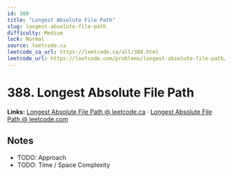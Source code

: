 ```yaml
--- 
id: 388
title: "Longest Absolute File Path"
slug: longest-absolute-file-path
difficulty: Medium
lock: Normal
source: leetcode.ca
leetcode_ca_url: https://leetcode.ca/all/388.html
leetcode_url: https://leetcode.com/problems/longest-absolute-file-path/
---
```


# 388. Longest Absolute File Path

**Links:** [Longest Absolute File Path @ leetcode.ca](https://leetcode.ca/all/388.html) · [Longest Absolute File Path @ leetcode.com](https://leetcode.com/problems/longest-absolute-file-path/)

## Notes
- TODO: Approach
- TODO: Time / Space Complexity
